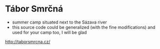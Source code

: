 # Tábor Smrčná

* summer camp situated next to the Sázava river
* this source code could be generalized (with the fine modifications) and used for your camp too, I will be glad 

http://taborsmrcna.cz/
